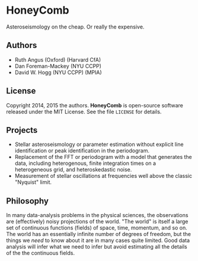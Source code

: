 # HoneyComb

Asteroseismology on the cheap.  Or really the expensive.

## Authors

* Ruth Angus (Oxford) (Harvard CfA)
* Dan Foreman-Mackey (NYU CCPP)
* David W. Hogg (NYU CCPP) (MPIA)

## License

Copyright 2014, 2015 the authors.
**HoneyComb** is open-source software released under the MIT License.
See the file `LICENSE` for details.

## Projects

* Stellar asteroseismology or parameter estimation without explicit line identification or peak identification in the periodogram.
* Replacement of the FFT or periodogram with a model that generates the data, including heterogenous, finite integration times on a heterogeneous grid, and heteroskedastic noise.
* Measurement of stellar oscillations at frequencies well above the classic "Nyquist" limit.

## Philosophy

In many data-analysis problems in the physical sciences,
the observations are (effectively) noisy projections of the world.
"The world" is itself a large set of continuous functions (fields)
of space, time, momentum, and so on.
The world has an essentially infinite number of degrees of freedom,
but the things we *need* to know about it are in many cases quite limited.
Good data analysis will infer what we need to infer
but avoid estimating all the details of the the continuous fields.
